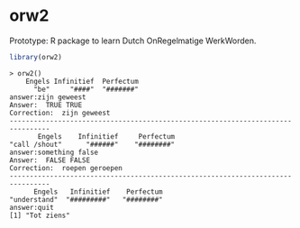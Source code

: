 
<!-- README.md is generated from README.Rmd. Please edit that file -->

# orw2

Prototype: R package to learn Dutch OnRegelmatige WerkWorden.

``` r
library(orw2)
```

    > orw2()
        Engels Infinitief  Perfectum 
          "be"     "####"  "#######" 
    answer:zijn geweest
    Answer:  TRUE TRUE 
    Correction:  zijn geweest 
    -------------------------------------------------------------------------------- 
           Engels    Infinitief     Perfectum 
    "call /shout"      "######"    "########" 
    answer:something false
    Answer:  FALSE FALSE 
    Correction:  roepen geroepen 
    -------------------------------------------------------------------------------- 
          Engels   Infinitief    Perfectum 
    "understand"  "#########"   "########" 
    answer:quit
    [1] "Tot ziens"
